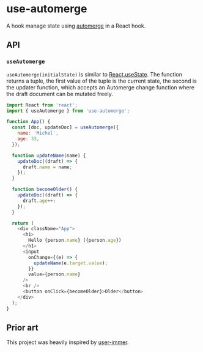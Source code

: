 # use-automerge

A hook manage state using [automerge](https://github.com/automerge/automerge) in a React hook.

## API

### `useAutomerge`

`useAutomerge(initialState)` is similar to [React.useState](https://reactjs.org/docs/hooks-state.html). The function returns a tuple, the first value of the tuple is the current state, the second is the updater function, which accepts an Automerge change function where the draft document can be mutated freely.

```javascript
import React from 'react';
import { useAutomerge } from 'use-automerge';

function App() {
  const [doc, updateDoc] = useAutomerge({
    name: 'Michel',
    age: 33,
  });

  function updateName(name) {
    updateDoc((draft) => {
      draft.name = name;
    });
  }

  function becomeOlder() {
    updateDoc((draft) => {
      draft.age++;
    });
  }

  return (
    <div className="App">
      <h1>
        Hello {person.name} ({person.age})
      </h1>
      <input
        onChange={(e) => {
          updateName(e.target.value);
        }}
        value={person.name}
      />
      <br />
      <button onClick={becomeOlder}>Older</button>
    </div>
  );
}
```

## Prior art

This project was heavily inspired by [user-immer](https://github.com/immerjs/use-immer).
